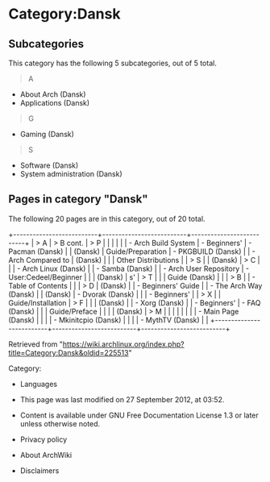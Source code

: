 Category:Dansk
==============

Subcategories
-------------

This category has the following 5 subcategories, out of 5 total.

> A

-   About Arch (Dansk)
-   Applications (Dansk)

> G

-   Gaming (Dansk)

> S

-   Software (Dansk)
-   System administration (Dansk)

Pages in category "Dansk"
-------------------------

The following 20 pages are in this category, out of 20 total.

+--------------------------+--------------------------+--------------------------+
| > A                      | > B cont.                | > P                      |
|                          |                          |                          |
| -   Arch Build System    | -   Beginners'           | -   Pacman (Dansk)       |
|     (Dansk)              |     Guide/Preparation    | -   PKGBUILD (Dansk)     |
| -   Arch Compared to     |     (Dansk)              |                          |
|     Other Distributions  |                          | > S                      |
|     (Dansk)              | > C                      |                          |
| -   Arch Linux (Dansk)   |                          | -   Samba (Dansk)        |
| -   Arch User Repository | -   User:Cedeel/Beginner |                          |
|     (Dansk)              | s'                       | > T                      |
|                          |     Guide (Dansk)        |                          |
| > B                      |                          | -   Table of Contents    |
|                          | > D                      |     (Dansk)              |
| -   Beginners' Guide     |                          | -   The Arch Way (Dansk) |
|     (Dansk)              | -   Dvorak (Dansk)       |                          |
| -   Beginners'           |                          | > X                      |
|     Guide/Installation   | > F                      |                          |
|     (Dansk)              |                          | -   Xorg (Dansk)         |
| -   Beginners'           | -   FAQ (Dansk)          |                          |
|     Guide/Preface        |                          |                          |
|     (Dansk)              | > M                      |                          |
|                          |                          |                          |
|                          | -   Main Page (Dansk)    |                          |
|                          | -   Mkinitcpio (Dansk)   |                          |
|                          | -   MythTV (Dansk)       |                          |
+--------------------------+--------------------------+--------------------------+

Retrieved from
"https://wiki.archlinux.org/index.php?title=Category:Dansk&oldid=225513"

Category:

-   Languages

-   This page was last modified on 27 September 2012, at 03:52.
-   Content is available under GNU Free Documentation License 1.3 or
    later unless otherwise noted.
-   Privacy policy
-   About ArchWiki
-   Disclaimers
